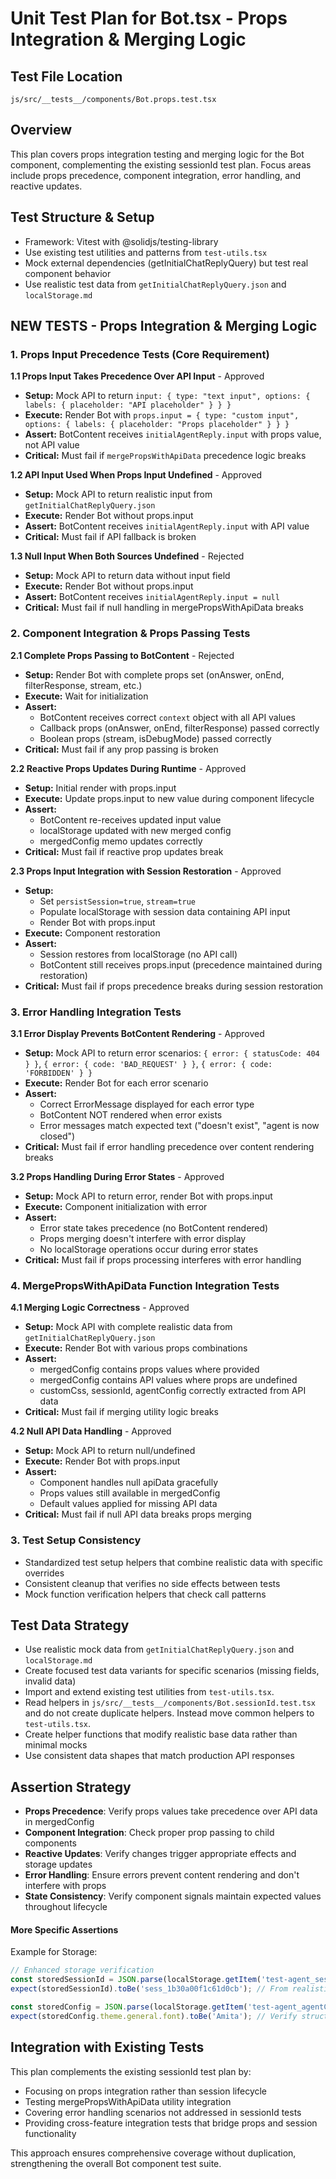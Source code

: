 # Unit Test Plan for Bot.tsx - Props Integration & Merging Logic

## Test File Location
`js/src/__tests__/components/Bot.props.test.tsx`

## Overview
This plan covers props integration testing and merging logic for the Bot component, complementing the existing sessionId test plan. Focus areas include props precedence, component integration, error handling, and reactive updates.

## Test Structure & Setup
- Framework: Vitest with @solidjs/testing-library
- Use existing test utilities and patterns from `test-utils.tsx`
- Mock external dependencies (getInitialChatReplyQuery) but test real component behavior
- Use realistic test data from `getInitialChatReplyQuery.json` and `localStorage.md`

## NEW TESTS - Props Integration & Merging Logic

### 1. Props Input Precedence Tests (Core Requirement)

**1.1 Props Input Takes Precedence Over API Input** - Approved
- **Setup:** Mock API to return `input: { type: "text input", options: { labels: { placeholder: "API placeholder" } } }`
- **Execute:** Render Bot with `props.input = { type: "custom input", options: { labels: { placeholder: "Props placeholder" } } }`
- **Assert:** BotContent receives `initialAgentReply.input` with props value, not API value
- **Critical:** Must fail if `mergePropsWithApiData` precedence logic breaks

**1.2 API Input Used When Props Input Undefined** - Approved
- **Setup:** Mock API to return realistic input from `getInitialChatReplyQuery.json`
- **Execute:** Render Bot without props.input
- **Assert:** BotContent receives `initialAgentReply.input` with API value
- **Critical:** Must fail if API fallback is broken

**1.3 Null Input When Both Sources Undefined** - Rejected
- **Setup:** Mock API to return data without input field
- **Execute:** Render Bot without props.input
- **Assert:** BotContent receives `initialAgentReply.input = null`
- **Critical:** Must fail if null handling in mergePropsWithApiData breaks

### 2. Component Integration & Props Passing Tests

**2.1 Complete Props Passing to BotContent** - Rejected
- **Setup:** Render Bot with complete props set (onAnswer, onEnd, filterResponse, stream, etc.)
- **Execute:** Wait for initialization
- **Assert:** 
  - BotContent receives correct `context` object with all API values
  - Callback props (onAnswer, onEnd, filterResponse) passed correctly
  - Boolean props (stream, isDebugMode) passed correctly
- **Critical:** Must fail if any prop passing is broken

**2.2 Reactive Props Updates During Runtime** - Approved
- **Setup:** Initial render with props.input
- **Execute:** Update props.input to new value during component lifecycle
- **Assert:** 
  - BotContent re-receives updated input value
  - localStorage updated with new merged config
  - mergedConfig memo updates correctly
- **Critical:** Must fail if reactive prop updates break

**2.3 Props Input Integration with Session Restoration** - Approved
- **Setup:** 
  - Set `persistSession=true`, `stream=true`
  - Populate localStorage with session data containing API input
  - Render Bot with props.input
- **Execute:** Component restoration
- **Assert:** 
  - Session restores from localStorage (no API call)
  - BotContent still receives props.input (precedence maintained during restoration)
- **Critical:** Must fail if props precedence breaks during session restoration

### 3. Error Handling Integration Tests

**3.1 Error Display Prevents BotContent Rendering** - Approved
- **Setup:** Mock API to return error scenarios: `{ error: { statusCode: 404 } }`, `{ error: { code: 'BAD_REQUEST' } }`, `{ error: { code: 'FORBIDDEN' } }`
- **Execute:** Render Bot for each error scenario
- **Assert:** 
  - Correct ErrorMessage displayed for each error type
  - BotContent NOT rendered when error exists
  - Error messages match expected text ("doesn't exist", "agent is now closed")
- **Critical:** Must fail if error handling precedence over content rendering breaks

**3.2 Props Handling During Error States** - Approved
- **Setup:** Mock API to return error, render Bot with props.input
- **Execute:** Component initialization with error
- **Assert:** 
  - Error state takes precedence (no BotContent rendered)
  - Props merging doesn't interfere with error display
  - No localStorage operations occur during error states
- **Critical:** Must fail if props processing interferes with error handling

### 4. MergePropsWithApiData Function Integration Tests

**4.1 Merging Logic Correctness** - Approved
- **Setup:** Mock API with complete realistic data from `getInitialChatReplyQuery.json`
- **Execute:** Render Bot with various props combinations
- **Assert:** 
  - mergedConfig contains props values where provided
  - mergedConfig contains API values where props are undefined
  - customCss, sessionId, agentConfig correctly extracted from API data
- **Critical:** Must fail if merging utility logic breaks

**4.2 Null API Data Handling** - Approved
- **Setup:** Mock API to return null/undefined
- **Execute:** Render Bot with props.input
- **Assert:** 
  - Component handles null apiData gracefully
  - Props values still available in mergedConfig
  - Default values applied for missing API data
- **Critical:** Must fail if null API data breaks props merging


### 3. Test Setup Consistency
- Standardized test setup helpers that combine realistic data with specific overrides
- Consistent cleanup that verifies no side effects between tests
- Mock function verification helpers that check call patterns


## Test Data Strategy
- Use realistic mock data from `getInitialChatReplyQuery.json` and `localStorage.md`
- Create focused test data variants for specific scenarios (missing fields, invalid data)
- Import and extend existing test utilities from `test-utils.tsx`.
- Read helpers in `js/src/__tests__/components/Bot.sessionId.test.tsx` and do not create duplicate helpers. Instead move common helpers to `test-utils.tsx`.
- Create helper functions that modify realistic base data rather than minimal mocks
- Use consistent data shapes that match production API responses

## Assertion Strategy
- **Props Precedence**: Verify props values take precedence over API data in mergedConfig
- **Component Integration**: Check proper prop passing to child components
- **Reactive Updates**: Verify changes trigger appropriate effects and storage updates
- **Error Handling**: Ensure errors prevent content rendering and don't interfere with props
- **State Consistency**: Verify component signals maintain expected values throughout lifecycle

#### More Specific Assertions
Example for Storage: 
```typescript
// Enhanced storage verification
const storedSessionId = JSON.parse(localStorage.getItem('test-agent_sessionId'));
expect(storedSessionId).toBe('sess_1b30a00f1c61d0cb'); // From realistic test data

const storedConfig = JSON.parse(localStorage.getItem('test-agent_agentConfig'));
expect(storedConfig.theme.general.font).toBe('Amita'); // Verify structure
```


## Integration with Existing Tests
This plan complements the existing sessionId test plan by:
- Focusing on props integration rather than session lifecycle
- Testing mergePropsWithApiData utility integration
- Covering error handling scenarios not addressed in sessionId tests
- Providing cross-feature integration tests that bridge props and session functionality

This approach ensures comprehensive coverage without duplication, strengthening the overall Bot component test suite.